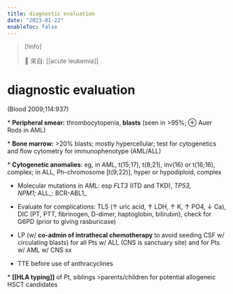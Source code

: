 ```yaml
---
title: diagnostic evaluation
date: "2023-01-22"
enableToc: false
---
```


> [!info]
>
> 🌱 來自: [[acute leukemia]]

# diagnostic evaluation 

(Blood 2009;114:937)

* **Peripheral smear:** thrombocytopenia, **blasts** (seen in >95%; ⊕ Auer Rods in AML)

* **Bone marrow:** >20% blasts; mostly hypercellular; test for cytogenetics and flow cytometry for immunophenotype (AML/ALL)

* **Cytogenetic anomalies**: eg, in AML, t(15;17), t(8;21), inv(16) or t(16;16), complex; in ALL, Ph-chromosome [t(9;22)], hyper or hypodiploid, complex

* Molecular mutations in AML: esp _FLT3_ (ITD and TKD), _TP53, NPM1;_ ALL_: BCR-ABL1_

* Evaluate for complications: TLS (↑ uric acid, ↑ LDH, ↑ K, ↑ PO4, ↓ Ca), DIC (PT, PTT, fibrinogen, D-dimer, haptoglobin, bilirubin), check for G6PD (prior to giving rasburicase)

* LP (w/ **co-admin of intrathecal chemotherapy** to avoid seeding CSF w/ circulating blasts) for all Pts w/ ALL (CNS is sanctuary site) and for Pts w/ AML w/ CNS sx

* TTE before use of anthracyclines

* **[[HLA typing]]** of Pt, siblings >parents/children for potential allogeneic HSCT candidates

